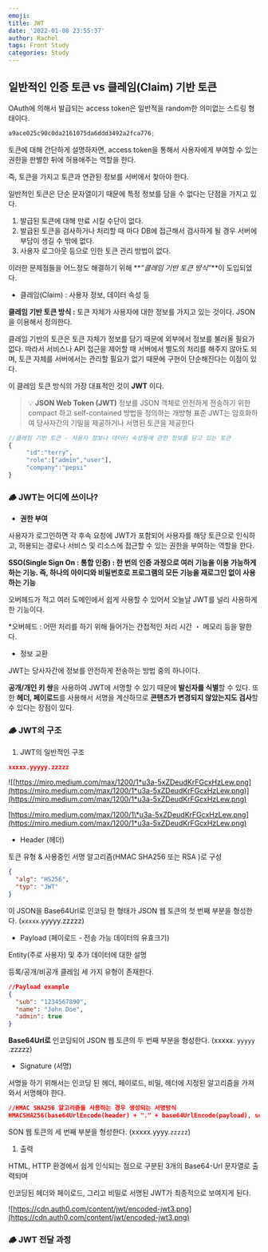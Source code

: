 ```yaml
---
emoji:
title: JWT
date: '2022-01-08 23:55:37'
author: Rachel
tags: Front Study
categories: Study
---
```


## 일반적인 인증 토큰 vs 클레임(Claim) 기반 토큰

OAuth에 의해서 발급되는 access token은 일반적을 random한 의미없는 스트링 형태이다.

```jsx
a9ace025c90c0da2161075da6ddd3492a2fca776;
```

토큰에 대해 간단하게 설명하자면, access token을 통해서 사용자에게 부여할 수 있는 권한을 판별한 뒤에 허용애주는 역할을 한다.

즉, 토큰을 가지고 토큰과 연관된 정보를 서버에서 찾아야 한다.

일반적인 토큰은 단순 문자열이기 때문에 특정 정보를 담을 수 없다는 단점을 가지고 있다.

1. 발급된 토큰에 대해 만료 시킬 수단이 없다.
2. 발급된 토큰을 검사하거나 처리할 때 마다 DB에 접근해서 검사하게 될 경우 서버에 부담이 생길 수 밖에 없다.
3. 사용자 로그아웃 등으로 인한 토큰 관리 방법이 없다.

이러한 문제점들을 어느정도 해결하기 위해 **_“클레임 기반 토큰 방식”_**이 도입되었다.

- 클레임(Claim) : 사용자 정보, 데이터 속성 등

**클레임 기반 토큰 방식 :** 토큰 자체가 사용자에 대한 정보를 가지고 있는 것이다. JSON을 이용해서 정의한다.

클레임 기반의 토큰은 토큰 자체가 정보를 담기 때문에 외부에서 정보를 불러올 필요가 없다. 따라서 서비스나 API 접근을 제어할 때 서버에서 별도의 처리를 해주지 않아도 되며, 토큰 자체를 서버에서는 관리할 필요가 없기 때문에 구현이 단순해진다는 이점이 있다.

이 클레임 토큰 방식의 가장 대표적인 것이 **JWT** 이다.

> 💡 **JSON Web Token (JWT)**
> 정보를 JSON 객체로 안전하게 전송하기 위한 compact 하고 self-contained 방법을 정의하는 개방형 표준
> JWT는 암호화하여 당사자간의 기밀을 제공하거나 서명된 토큰을 제공한다

```jsx
//클레임 기반 토큰 - 사용자 정보나 데이터 속성등에 관한 정보를 담고 있는 토큰
{
	 "id":"terry",
	 "role":["admin","user"],
	 "company":"pepsi"
}
```

### 🪵 JWT는 어디에 쓰이나?

- **권한 부여**

사용자가 로그인하면 각 후속 요청에 JWT가 포함되어 사용자를 해당 토큰으로 인식하고, 허용되는 경로나 서비스 및 리소스에 접근할 수 있는 권한을 부여하는 역할을 한다.

**SSO(Single Sign On : 통합 인증) : 한 번의 인증 과정으로 여러 기능을 이용 가능하게 하는 기능. 즉, 하나의 아이디와 비밀번호로 프로그램의 모든 기능을 재로그인 없이 사용하는 기능**

오버헤드가 적고 여러 도메인에서 쉽게 사용할 수 있어서 오늘날 JWT를 널리 사용하게 한 기능이다.

\*오버헤드 : 어떤 처리를 하기 위해 들어가는 간접적인 처리 시간 ・ 메모리 등을 말한다.

- 정보 교환

JWT는 당사자간에 정보를 안전하게 전송하는 방법 중의 하나이다.

**공개/개인 키 쌍**을 사용하여 JWT에 서명할 수 있기 때문에 **발신자를 식별**할 수 있다. 또한 **헤더, 페이로드**를 사용해서 서명을 계산하므로 **콘텐츠가 변경되지 않았는지도 검사**할 수 있다는 장점이 있다.

### 🪵 JWT의 구조

1. JWT의 일반적인 구조

```json
xxxxx.yyyyy.zzzzz
```

![[https://miro.medium.com/max/1200/1*u3a-5xZDeudKrFGcxHzLew.png](https://miro.medium.com/max/1200/1*u3a-5xZDeudKrFGcxHzLew.png)](https://miro.medium.com/max/1200/1*u3a-5xZDeudKrFGcxHzLew.png)

[https://miro.medium.com/max/1200/1\*u3a-5xZDeudKrFGcxHzLew.png](https://miro.medium.com/max/1200/1*u3a-5xZDeudKrFGcxHzLew.png)

- Header (헤더)

토큰 유형 & 사용중인 서명 알고리즘(HMAC SHA256 또는 RSA )로 구성

```json
{
  "alg": "HS256",
  "typ": "JWT"
}
```

이 JSON을 Base64Url로 인코딩 한 형태가 JSON 웹 토큰의 첫 번째 부분을 형성한다. (`xxxxx`.yyyyy.zzzzz)

- Payload (페이로드 - 전송 가능 데이터의 유효크기)

Entity(주로 사용자) 및 추가 데이터에 대한 설명

등록/공개/비공개 클레임 세 가지 유형이 존재한다.

```json
//Payload example
{
  "sub": "1234567890",
  "name": "John Doe",
  "admin": true
}
```

**Base64Url로** 인코딩되어 JSON 웹 토큰의 두 번째 부분을 형성한다. (xxxxx. `yyyyy` .zzzzz)

- Signature (서명)

서명을 하기 위해서는 인코딩 된 헤더, 페이로드, 비밀, 헤더에 지정된 알고리즘을 가져와서 서명해야 한다.

```json
//HMAC SHA256 알고리즘을 사용하는 경우 생성되는 서명방식
HMACSHA256(base64UrlEncode(header) + "." + base64UrlEncode(payload), secret)
```

SON 웹 토큰의 세 번째 부분을 형성한다. (xxxxx.yyyy.`zzzzz`)

1. 출력

HTML, HTTP 환경에서 쉽게 인식되는 점으로 구분된 3개의 Base64-Url 문자열로 출력되며

인코딩된 헤더와 페이로드, 그리고 비밀로 서명된 JWT가 최종적으로 보여지게 된다.

![https://cdn.auth0.com/content/jwt/encoded-jwt3.png](https://cdn.auth0.com/content/jwt/encoded-jwt3.png)

### 🪵 JWT 전달 과정
